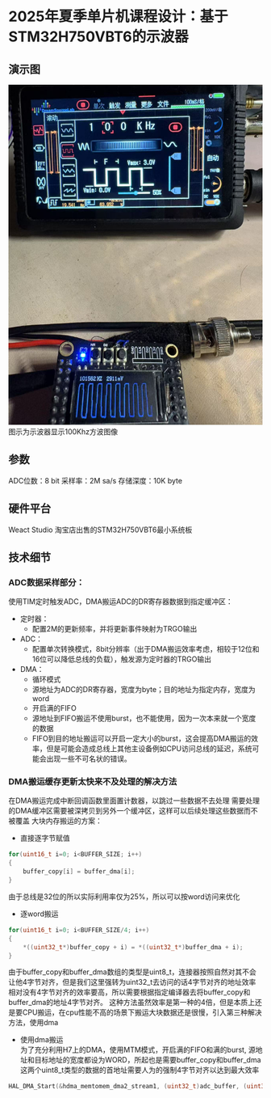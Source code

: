 # 2025年夏季单片机课程设计：基于STM32H750VBT6的示波器
## 演示图
![](images/b8e040d7ee354940fdf2e9509ecbdfbf.jpg)
图示为示波器显示100Khz方波图像
## 参数
ADC位数：8 bit
采样率：2M sa/s
存储深度：10K byte
## 硬件平台
Weact Studio 淘宝店出售的STM32H750VBT6最小系统板
## 技术细节
### ADC数据采样部分：
使用TIM定时触发ADC，DMA搬运ADC的DR寄存器数据到指定缓冲区：
- 定时器：
  - 配置2M的更新频率，并将更新事件映射为TRGO输出
- ADC：
  - 配置单次转换模式，8bit分辨率（出于DMA搬运效率考虑，相较于12位和16位可以降低总线的负载），触发源为定时器的TRGO输出
- DMA：
  - 循环模式
  - 源地址为ADC的DR寄存器，宽度为byte；目的地址为指定内存，宽度为word
  - 开启满的FIFO
  - 源地址到FIFO搬运不使用burst，也不能使用，因为一次本来就一个宽度的数据
  - FIFO到目的地址搬运可以开启一定大小的burst，这会提高DMA搬运的效率，但是可能会造成总线上其他主设备例如CPU访问总线的延迟，系统可能会出现一些不可名状的错误。
### DMA搬运缓存更新太快来不及处理的解决方法
在DMA搬运完成中断回调函数里面置计数器，以跳过一些数据不去处理
需要处理的DMA缓冲区需要被深拷贝到另外一个缓冲区，这样可以后续处理这些数据而不被覆盖
大块内存搬运的方案：   
- 直接逐字节赋值
```c
for(uint16_t i=0; i<BUFFER_SIZE; i++)
{
    buffer_copy[i] = buffer_dma[i];
}
```
由于总线是32位的所以实际利用率仅为25%，所以可以按word访问来优化
- 逐word搬运
```c
for(uint16_t i=0; i<BUFFER_SIZE/4; i++)
{
    *((uint32_t*)buffer_copy + i) = *((uint32_t*)buffer_dma + i);
}
```
由于buffer_copy和buffer_dma数组的类型是uint8_t，连接器按照自然对其不会让他4字节对齐，但是我们这里强转为uint32_t去访问的话4字节对齐的地址效率相对没有4字节对齐的效率要高，所以需要根据指定编译器去将buffer_copy和buffer_dma的地址4字节对齐。
这种方法虽然效率是第一种的4倍，但是本质上还是要CPU搬运，在cpu性能不高的场景下搬运大块数据还是很慢，引入第三种解决方法，使用dma
- 使用dma搬运   
为了充分利用H7上的DMA，使用MTM模式，开启满的FIFO和满的burst,
源地址和目标地址的宽度都设为WORD，所起也是需要buffer_copy和buffer_dma这两个uint8_t类型的数据的首地址需要人为的强制4字节对齐以达到最大效率
```c
HAL_DMA_Start(&hdma_memtomem_dma2_stream1, (uint32_t)adc_buffer, (uint32_t)adc_buffer_copy, SAMPLING_DEPTH/4);
```



